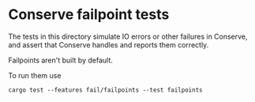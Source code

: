 # Conserve failpoint tests

The tests in this directory simulate IO errors or other failures in Conserve, and assert that Conserve handles and reports them correctly.

Failpoints aren't built by default.

To run them use

    cargo test --features fail/failpoints --test failpoints
